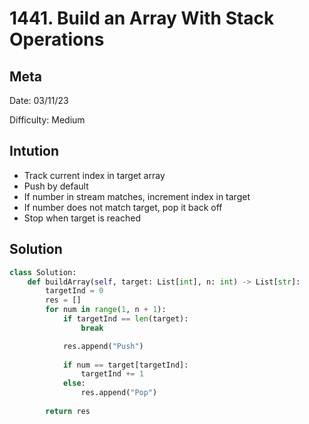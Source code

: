 # 1441. Build an Array With Stack Operations

## Meta
Date: 03/11/23

Difficulty: Medium

## Intution
- Track current index in target array
- Push by default
- If number in stream matches, increment index in target
- If number does not match target, pop it back off
- Stop when target is reached

## Solution
```py
class Solution:
    def buildArray(self, target: List[int], n: int) -> List[str]:
        targetInd = 0
        res = []
        for num in range(1, n + 1):
            if targetInd == len(target):
                break

            res.append("Push")
            
            if num == target[targetInd]:
                targetInd += 1
            else:
                res.append("Pop")
        
        return res
```
